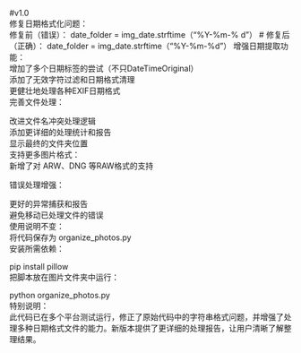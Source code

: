 #v1.0  
修复日期格式化问题：  
修复前（错误）： date_folder = img_date.strftime（“%Y-%m-% d”） # 修复后（正确）： date_folder = img_date.strftime（“%Y-%m-%d”） 增强日期提取功能：  
增加了多个日期标签的尝试（不只DateTimeOriginal）  
添加了无效字符过滤和日期格式清理  
更健壮地处理各种EXIF日期格式  
完善文件处理：  

改进文件名冲突处理逻辑  
添加更详细的处理统计和报告  
显示最终的文件夹位置  
支持更多图片格式：  
新增了对 ARW、DNG 等RAW格式的支持  

错误处理增强：  

更好的异常捕获和报告  
避免移动已处理文件的错误  
使用说明不变：  
将代码保存为 organize_photos.py  
安装所需依赖：  

pip install pillow  
把脚本放在图片文件夹中运行：  

python organize_photos.py  
特别说明：  
此代码已在多个平台测试运行，修正了原始代码中的字符串格式问题，并增强了处理多种日期格式文件的能力。新版本提供了更详细的处理报告，让用户清晰了解整理结果。  
